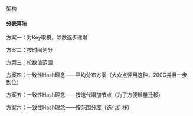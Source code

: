 

架构

#### 分表算法

方案一：对Key取模，除数逐步递增

方案二：按时间划分

方案三：按数值范围

方案四：一致性Hash理念——平均分布方案（大众点评用这种，200G并且一步到位）

方案五：一致性Hash理念——按迭代增加节点（为了方便增量迁移）

方案六：一致性Hash理念——按范围分库（迭代迁移）



